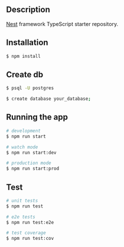 ## Description

[Nest](https://github.com/nestjs/nest) framework TypeScript starter repository.

## Installation

```bash
$ npm install
```

## Create db

```bash
$ psql -U postgres

$ create database your_database;
```

## Running the app

```bash
# development
$ npm run start

# watch mode
$ npm run start:dev

# production mode
$ npm run start:prod
```

## Test

```bash
# unit tests
$ npm run test

# e2e tests
$ npm run test:e2e

# test coverage
$ npm run test:cov
```

